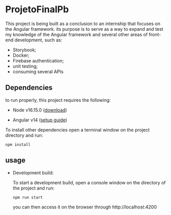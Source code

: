 # ProjetoFinalPb

This project is being built as a conclusion to an internship that focuses on the Angular framework. its purpose is to serve as a way to expand and test my knowledge of the Angular framework and several other areas of front-end development, such as:

  - Storybook;
  - Docker;
  - Firebase authentication;
  - unit testing;
  - consuming several APIs

## Dependencies

to run properly, this project requires the following:

  - Node v16.15.0 ([download](https://nodejs.org/dist/v16.16.0/node-v16.16.0-x64.msi))
  
  - Angular v14 ([setup guide](https://angular.io/guide/setup-local))

To install other dependencies open a terminal window on the project directory and run:

```
npm install
```

## usage

 - Development build:

    To start a development build, open a console window on the directory of the project and run:
    ```
    npm run start
    ```
    you can then access it on the browser through http://localhost:4200
